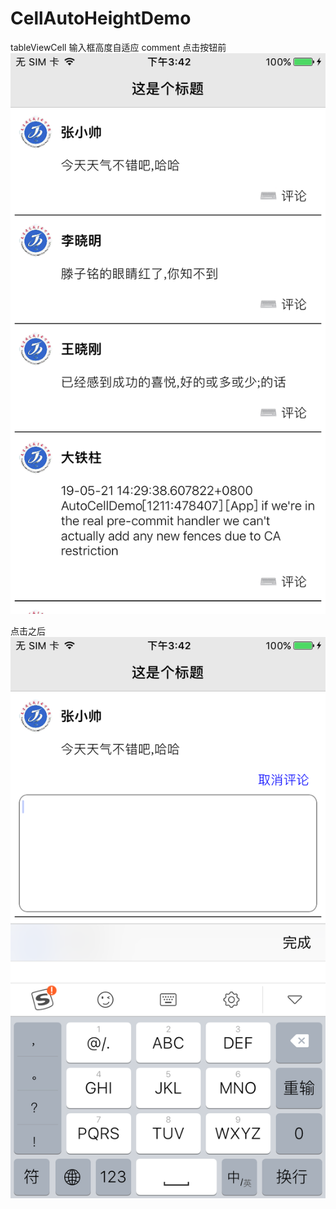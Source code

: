 # CellAutoHeightDemo
tableViewCell 输入框高度自适应 comment
点击按钮前
![image](https://github.com/shangcezi/CellAutoHeightDemo/blob/master/C40DE3A44AC00CCD4770F16C43664265.png)

点击之后 
![image](https://github.com/shangcezi/CellAutoHeightDemo/blob/master/5C6DDADB199E1A6B70A2E280BEA7E3B5.png)
